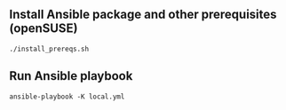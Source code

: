 ## Install Ansible package and other prerequisites (openSUSE)
```Shell
./install_prereqs.sh
```

## Run Ansible playbook
```Shell
ansible-playbook -K local.yml
```

